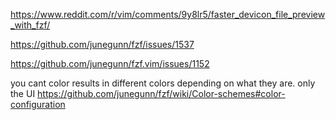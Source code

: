 


https://www.reddit.com/r/vim/comments/9y8lr5/faster_devicon_file_preview_with_fzf/


https://github.com/junegunn/fzf/issues/1537


https://github.com/junegunn/fzf.vim/issues/1152


you cant color results in different colors depending on what they are. only the UI
https://github.com/junegunn/fzf/wiki/Color-schemes#color-configuration